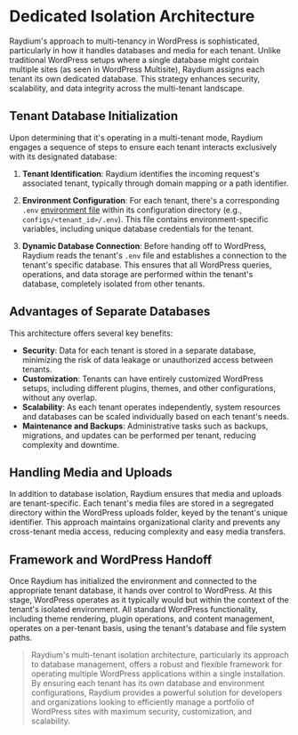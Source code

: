 # Dedicated Isolation Architecture

Raydium's approach to multi-tenancy in WordPress is sophisticated, particularly in how it handles databases and media for each tenant. Unlike traditional WordPress setups where a single database might contain multiple sites (as seen in WordPress Multisite), Raydium assigns each tenant its own dedicated database. This strategy enhances security, scalability, and data integrity across the multi-tenant landscape.

## Tenant Database Initialization

Upon determining that it's operating in a multi-tenant mode, Raydium engages a sequence of steps to ensure each tenant interacts exclusively with its designated database:

1. **Tenant Identification**: Raydium identifies the incoming request's associated tenant, typically through domain mapping or a path identifier.

2. **Environment Configuration**: For each tenant, there's a corresponding `.env` [environment file](../customization/environment-file) within its configuration directory (e.g., `configs/<tenant_id>/.env`). This file contains environment-specific variables, including unique database credentials for the tenant.

3. **Dynamic Database Connection**: Before handing off to WordPress, Raydium reads the tenant's `.env` file and establishes a connection to the tenant's specific database. This ensures that all WordPress queries, operations, and data storage are performed within the tenant's database, completely isolated from other tenants.

## Advantages of Separate Databases

This architecture offers several key benefits:

- **Security**: Data for each tenant is stored in a separate database, minimizing the risk of data leakage or unauthorized access between tenants.
- **Customization**: Tenants can have entirely customized WordPress setups, including different plugins, themes, and other configurations, without any overlap.
- **Scalability**: As each tenant operates independently, system resources and databases can be scaled individually based on each tenant's needs.
- **Maintenance and Backups**: Administrative tasks such as backups, migrations, and updates can be performed per tenant, reducing complexity and downtime.

## Handling Media and Uploads

In addition to database isolation, Raydium ensures that media and uploads are tenant-specific. Each tenant's media files are stored in a segregated directory within the WordPress uploads folder, keyed by the tenant's unique identifier. This approach maintains organizational clarity and prevents any cross-tenant media access, reducing complexity and easy media transfers.

## Framework and WordPress Handoff

Once Raydium has initialized the environment and connected to the appropriate tenant database, it hands over control to WordPress. At this stage, WordPress operates as it typically would but within the context of the tenant's isolated environment. All standard WordPress functionality, including theme rendering, plugin operations, and content management, operates on a per-tenant basis, using the tenant's database and file system paths.

> Raydium's multi-tenant isolation architecture, particularly its approach to database management, offers a robust and flexible framework for operating multiple WordPress applications within a single installation. By ensuring each tenant has its own database and environment configurations, Raydium provides a powerful solution for developers and organizations looking to efficiently manage a portfolio of WordPress sites with maximum security, customization, and scalability.

